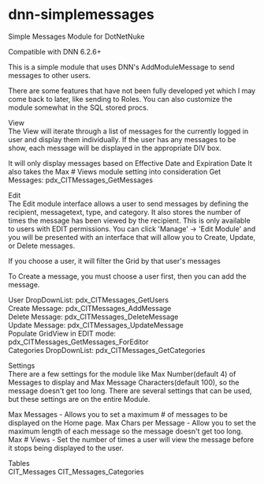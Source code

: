 dnn-simplemessages
==================
Simple Messages Module for DotNetNuke

Compatible with DNN 6.2.6+

This is a simple module that uses DNN's AddModuleMessage to send messages to other users. 



There are some features that have not been fully developed yet which I may come back to later, like sending to Roles.
You can also customize the module somewhat in the SQL stored procs.




View    
The View will iterate through a list of messages for the currently logged in user and display them individually.
If the user has any messages to be show, each message will be displayed in the appropriate DIV box.

It will only display messages based on Effective Date and Expiration Date
It also takes the Max # Views module setting into consideration
Get Messages:  pdx_CITMessages_GetMessages  


 

Edit  
The Edit module interface allows a user to send messages by defining the recipient, messagetext, type, and category. It also stores the number of times the message has been viewed by the recipient.
This is only available to users with EDIT permissions.  You can click 'Manage' -> 'Edit Module' and you will be presented with an interface that will allow you to Create, Update, or Delete messages.

If you choose a user, it will filter the Grid by that user's messages

To Create a message, you must choose a user first, then you can add the message.
 

User DropDownList:  pdx_CITMessages_GetUsers  
Create Message:  pdx_CITMessages_AddMessage  
Delete Message:  pdx_CITMessages_DeleteMessage  
Update Message:  pdx_CITMessages_UpdateMessage  
Populate GridView in EDIT mode:  pdx_CITMessages_GetMessages_ForEditor  
Categories DropDownList:  pdx_CITMessages_GetCategories  


 

Settings  
There are a few settings for the module like Max Number(default 4) of Messages to display and Max Message Characters(default 100), so the message doesn't get too long.
There are several settings that can be used, but these settings are on the entire Module.

Max Messages - Allows you to set a maximum # of messages to be displayed on the Home page.
Max Chars per Message - Allow you to set the maximum length of each message so the message doesn't get too long.
Max # Views - Set the number of times a user will view the message before it stops being displayed to the user.

 

 

Tables   
CIT_Messages
CIT_Messages_Categories
